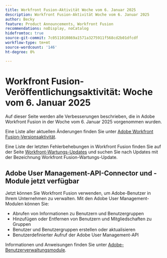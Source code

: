 ```yaml
---
title: Workfront Fusion-Aktivität Woche vom 6. Januar 2025
description: Workfront Fusion-Aktivität Woche vom 6. Januar 2025
author: Becky
feature: Product Announcements, Workfront Fusion
recommendations: noDisplay, noCatalog
hidefromtoc: true
source-git-commit: 7c0511010869a1571a3275911f568cd2b01dfcdf
workflow-type: tm+mt
source-wordcount: '146'
ht-degree: 0%

---
```


# Workfront Fusion-Veröffentlichungsaktivität: Woche vom 6. Januar 2025

Auf dieser Seite werden alle Verbesserungen beschrieben, die in Adobe Workfront Fusion in der Woche vom 6. Januar 2025 vorgenommen wurden.

Eine Liste aller aktuellen Änderungen finden Sie unter [Adobe Workfront Fusion-Versionsaktivität](../../../product-announcements/product-releases/fusion-release-activity/fusion-release-activity.md).

Eine Liste der letzten Fehlerbehebungen in Workfront Fusion finden Sie auf der Seite [Workfront-Wartungs-Updates](https://experienceleague.adobe.com/docs/workfront-known-issues/releases/current-updates.html) und suchen Sie nach Updates mit der Bezeichnung Workfront Fusion-Wartungs-Update.

## Adobe User Management-API-Connector und -Module jetzt verfügbar

Jetzt können Sie Workfront Fusion verwenden, um Adobe-Benutzer in Ihrem Unternehmen zu verwalten. Mit den Adobe User Management-Modulen können Sie:

* Abrufen von Informationen zu Benutzern und Benutzergruppen
* Hinzufügen oder Entfernen von Benutzern und Mitgliedschaften zu Gruppen
* Benutzer und Benutzergruppen erstellen oder aktualisieren
* Benutzerdefinierter Aufruf der Adobe User Management-API

Informationen und Anweisungen finden Sie unter [Adobe-Benutzerverwaltungsmodule](/help/quicksilver/workfront-fusion/apps-and-their-modules/adobe-user-management-modules.md).
